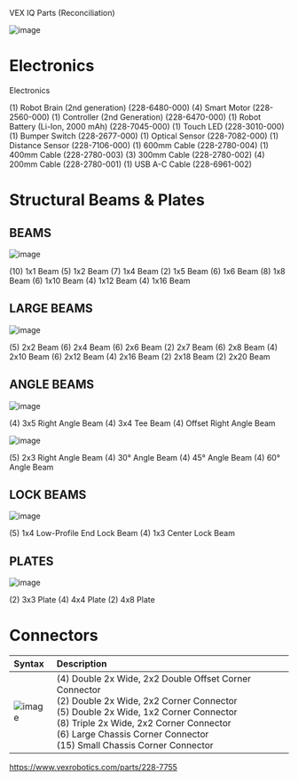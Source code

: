 VEX IQ Parts (Reconciliation)

![image](https://github.com/ions29/cpp-reading-material/assets/127531384/5acee8ff-16c0-41ed-a92f-b722ccfb8e8f)



# Electronics

Electronics

(1) Robot Brain (2nd generation) (228-6480-000)
(4) Smart Motor (228-2560-000)
(1) Controller (2nd Generation) (228-6470-000)
(1) Robot Battery (Li-Ion, 2000 mAh) (228-7045-000)
(1) Touch LED (228-3010-000)
(1) Bumper Switch (228-2677-000)
(1) Optical Sensor (228-7082-000)
(1) Distance Sensor (228-7106-000)
(1) 600mm Cable (228-2780-004)
(1) 400mm Cable (228-2780-003)
(3) 300mm Cable (228-2780-002)
(4) 200mm Cable (228-2780-001)
(1) USB A-C Cable (228-6961-002)


# Structural Beams & Plates

## BEAMS

![image](https://github.com/ions29/cpp-reading-material/assets/127531384/5f952938-7451-4d75-ba1e-37d70396e5b2)


(10)   1x1 Beam 
(5)   1x2 Beam
(7)   1x4 Beam
(2)   1x5 Beam
(6)   1x6 Beam 
(8)   1x8 Beam 
(6)   1x10 Beam
(4)   1x12 Beam
(4)   1x16 Beam



## LARGE BEAMS

![image](https://github.com/ions29/cpp-reading-material/assets/127531384/720ac7bd-7176-4106-b9ea-f4a377fba2f3)

(5) 2x2 Beam
(6) 2x4 Beam
(6) 2x6 Beam
(2) 2x7 Beam
(6) 2x8 Beam
(4) 2x10 Beam 
(6) 2x12 Beam
(4) 2x16 Beam 
(2) 2x18 Beam 
(2) 2x20 Beam 

## ANGLE BEAMS

![image](https://github.com/ions29/cpp-reading-material/assets/127531384/7a62b438-c2db-45a5-8502-fee36fdd6807)

(4) 3x5 Right Angle Beam
(4) 3x4 Tee Beam
(4) Offset Right Angle Beam


![image](https://github.com/ions29/cpp-reading-material/assets/127531384/e5c414bc-60d4-448f-8627-b8c2e0d964df)

(5) 2x3 Right Angle Beam
(4) 30° Angle Beam
(4) 45° Angle Beam 
(4) 60° Angle Beam



## LOCK BEAMS

![image](https://github.com/ions29/cpp-reading-material/assets/127531384/42d83814-b7a3-4d9e-abe3-c2d7ece81230)


(5) 1x4 Low-Profile End Lock Beam (4) 1x3 Center Lock Beam 



## PLATES

![image](https://github.com/ions29/cpp-reading-material/assets/127531384/54946c79-95a6-461f-bd8e-41feb138f8f9)


(2) 3x3 Plate
(4) 4x4 Plate
(2) 4x8 Plate




# Connectors

| Syntax      | Description |
| :---        |    :----   |
| ![image](https://github.com/ions29/cpp-reading-material/assets/127531384/c687a62a-b44a-4c53-adb2-457aebcff938)        |  (4) Double 2x Wide, 2x2 Double Offset Corner Connector <br/> (2) Double 2x Wide, 2x2 Corner Connector  <br/> (5) Double 2x Wide, 1x2 Corner Connector  <br/> (8) Triple 2x Wide, 2x2 Corner Connector  <br/> (6) Large Chassis Corner Connector  <br/> (15) Small Chassis Corner Connector   |



https://www.vexrobotics.com/parts/228-7755


